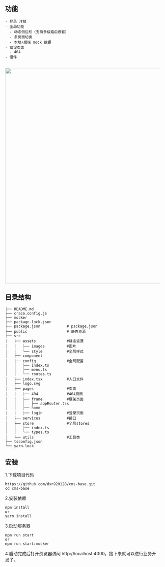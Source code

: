 ## 功能
```
- 登录 注销
- 全局功能
  - 动态侧边栏（支持多级路由嵌套）
  - 多页面切换
  - 本地/后端 mock 数据
- 错误页面
  - 404
- 组件
  
```


<div align=center>
<img src="https://gitee.com/dingxn/blog-img/raw/master/cms-base/QQ20211107-225848@2x.png" width="700"  />
</div>

## 目录结构

```
├── README.md
├── craco.config.js
├── mocker
├── package-lock.json
├── package.json            # package.json
├── public                  # 静态资源
├── src
│   ├── assets              #静态资源
│   │   ├── images          #图片
│   │   └── style           #全局样式
│   ├── component
│   ├── config              #全局配置
│   │   ├── index.ts
│   │   ├── menu.ts
│   │   └── routes.ts
│   ├── index.tsx           #入口文件
│   ├── logo.svg
│   ├── pages               #页面
│   │   ├── 404             #404页面
│   │   ├── frame           #框架页面
│   │   │   ├── appRouter.tsx
│   │   ├── home
│   │   ├── login           #登录页面
│   ├── services            #接口
│   ├── store               #全局stores
│   │   ├── index.ts
│   │   └── types.ts
│   └── utils               #工具类
├── tsconfig.json
└── yarn.lock
```
## 安装 
1.下载项目代码

```
https://github.com/dxn920128/cms-base.git
cd cms-base
```
2.安装依赖

```
npm install
or
yarn install
```

3.启动服务器

```
npm run start
or
npm run start:mocker
```

4.启动完成后打开浏览器访问 http://localhost:4000。接下来就可以进行业务开发了。


